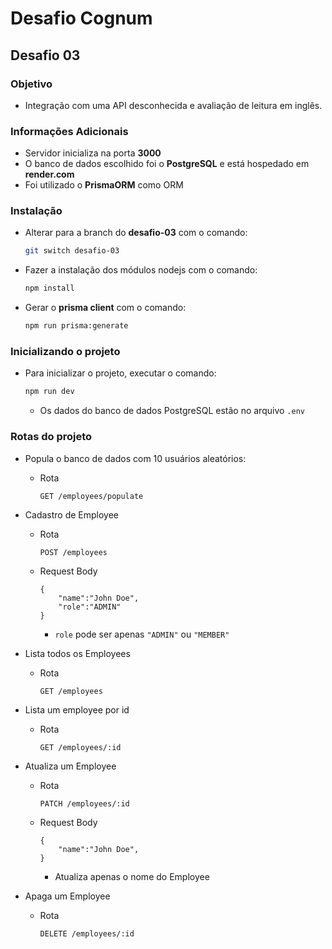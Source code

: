 # Desafio Cognum

## Desafio 03

### Objetivo

- Integração com uma API desconhecida e avaliação de leitura em inglês.

### Informações Adicionais

- Servidor inicializa na porta **3000**
- O banco de dados escolhido foi o **PostgreSQL** e está hospedado em **render.com**
- Foi utilizado o **PrismaORM** como ORM

### Instalação

- Alterar para a branch do **desafio-03** com o comando:

  ```bash
  git switch desafio-03
  ```

- Fazer a instalação dos módulos nodejs com o comando:

  ```bash
  npm install
  ```

- Gerar o **prisma client** com o comando:

  ```bash
  npm run prisma:generate
  ```

### Inicializando o projeto

- Para inicializar o projeto, executar o comando:

  ```bash
  npm run dev
  ```

  - Os dados do banco de dados PostgreSQL estão no arquivo `.env`

### Rotas do projeto

- Popula o banco de dados com 10 usuários aleatórios:

  - Rota
    ```
    GET /employees/populate
    ```

- Cadastro de Employee

  - Rota
    ```
    POST /employees
    ```
  - Request Body

    ```
    {
    	"name":"John Doe",
    	"role":"ADMIN"
    }
    ```

    - `role` pode ser apenas `"ADMIN"` ou `"MEMBER"`

- Lista todos os Employees

  - Rota
    ```
    GET /employees
    ```

- Lista um employee por id

  - Rota
    ```
    GET /employees/:id
    ```

- Atualiza um Employee

  - Rota
    ```
    PATCH /employees/:id
    ```
  - Request Body

    ```
    {
    	"name":"John Doe",
    }
    ```

    - Atualiza apenas o nome do Employee

- Apaga um Employee

  - Rota
    ```
    DELETE /employees/:id
    ```
